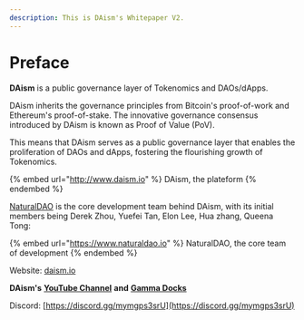 ```yaml
---
description: This is DAism's Whitepaper V2.
---
```


# Preface

**DAism** is a public governance layer of Tokenomics and DAOs/dApps.&#x20;

DAism inherits the governance principles from Bitcoin's proof-of-work and Ethereum's proof-of-stake. The innovative governance consensus introduced by DAism is known as Proof of Value (PoV).

This means that DAism serves as a public governance layer that enables the proliferation of DAOs and dApps, fostering the flourishing growth of Tokenomics.&#x20;

{% embed url="http://www.daism.io" %}
DAism, the plateform
{% endembed %}

[NaturalDAO](https://app.gitbook.com/www.naturaldao.io) is the core development team behind DAism, with its initial members being Derek Zhou, Yuefei Tan, Elon Lee, Hua zhang, Queena Tong:

{% embed url="https://www.naturaldao.io" %}
NaturalDAO, the core team of development
{% endembed %}

Website: [daism.io](https://daism.io)

**DAism's** [**YouTube Channel**](https://www.youtube.com/@daismcore8822) **and** [**Gamma Docks**](https://gamma.app/public/DAism1-An-Exchange-Good-Tokenomics-Needs-cp0hifw89174aw1)

Discord: [https://discord.gg/mymgps3srU](https://discord.gg/mymgps3srU)
